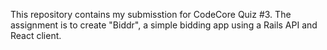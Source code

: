 This repository contains my submisstion for CodeCore Quiz #3. The assignment is to create "Biddr", a simple bidding app using a Rails API and React client.
